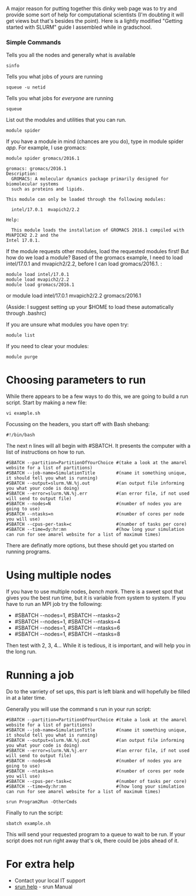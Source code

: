 A major reason for putting together this dinky web page was to try and provide some sort of help for computational scientists (I'm doubting it will get views but that's besides the point). Here is a lightly modified "Getting started with SLURM" guide I assembled while in gradschool. 

### Simple Commands

Tells you all the nodes and generally what is available

	sinfo

Tells you what jobs of *yours* are running

	squeue -u netid

Tells you what jobs for *everyone* are running

	squeue

List out the modules and utilities that you can run.

	module spider

If you have a module in mind (chances are you do), type in module spider *app*. For example, I use gromacs:

	module spider gromacs/2016.1
	
    gromacs: gromacs/2016.1
    Description:
      GROMACS: A molecular dynamics package primarily designed for biomolecular systems
      such as proteins and lipids. 

    This module can only be loaded through the following modules:

      intel/17.0.1  mvapich2/2.2
 
    Help:
       
      This module loads the installation of GROMACS 2016.1 compiled with MVAPICH2 2.2 and the
    Intel 17.0.1.

If the module requests other modules, load the requested modules first! But how do we load a module? Based of the gromacs example, I need to load intel/17.0.1 and mvapich2/2.2, before I can load gromacs/2016.1. :

	module load intel/17.0.1
	module load mvapich2/2.2
	module load gromacs/2016.1
or
	module load intel/17.0.1  mvapich2/2.2 gromacs/2016.1
	
(Asside: I suggest setting up your $HOME to load these automatically through .bashrc)

If you are unsure what modules you have open try:

	module list

If you need to clear your modules:

	module purge


# Choosing parameters to run
While there appears to be a few ways to do this, we are going to build a run script. Start by making a new file:

    vi example.sh

Focussing on the headers, you start off with Bash shebang:

    #!/bin/bash
    
The next n lines will all begin with #SBATCH. It presents the computer with a list of instructions on how to run.
    
    #SBATCH --partition=PartitionOfYourChoice #(take a look at the amarel website for a list of partitions)
    #SBATCH --job-name=SimulationTitle        #(name it something unique, it should tell you what is running)
    #SBATCH --output=slurm.%N.%j.out          #(an output file informing you what your code is doing)
    #SBATCH --error=slurm.%N.%j.err           #(an error file, if not used will send to output file)
    #SBATCH --nodes=N                         #(number of nodes you are going to use)
    #SBATCH --ntasks=n                        #(number of cores per node you will use)
    #SBATCH --cpus-per-task=c                 #(number of tasks per core)
    #SBATCH --time=dy:hr:mn                   #(how long your simulation can run for see amarel website for a list of maximum times)

There are definatly more options, but these should get you started on running programs. 

# Using multiple nodes

If you have to use multiple nodes, *bench mark*. There is a sweet spot that gives you the best run time, but it is variable from system to system. If you have to run an MPI job try the following:

* #SBATCH --nodes=1, #SBATCH --ntasks=2
* #SBATCH --nodes=1, #SBATCH --ntasks=4
* #SBATCH --nodes=1, #SBATCH --ntasks=6
* #SBATCH --nodes=1, #SBATCH --ntasks=8

Then test with 2, 3, 4... While it is tedious, it is important, and will help you in the long run.

# Running a job

Do to the varriety of set ups, this part is left blank and will hopefully be filled in at a later time.

Generally you will use the command s run in your run script:

    #SBATCH --partition=PartitionOfYourChoice #(take a look at the amarel website for a list of partitions)
    #SBATCH --job-name=SimulationTitle        #(name it something unique, it should tell you what is running)
    #SBATCH --output=slurm.%N.%j.out          #(an output file informing you what your code is doing)
    #SBATCH --error=slurm.%N.%j.err           #(an error file, if not used will send to output file)
    #SBATCH --nodes=N                         #(number of nodes you are going to use)
    #SBATCH --ntasks=n                        #(number of cores per node you will use)
    #SBATCH --cpus-per-task=c                 #(number of tasks per core)
    #SBATCH --time=dy:hr:mn                   #(how long your simulation can run for see amarel website for a list of maximum times)
    
    srun Program2Run -OtherCmds

Finally to run the script:

    sbatch example.sh
    
This will send your requested program to a queue to wait to be run. If your script does not run right away that's ok, there could be jobs ahead of it.

# For extra help
* Contact your local IT support
* [srun help](https://slurm.schedmd.com/srun.html) - srun Manual

